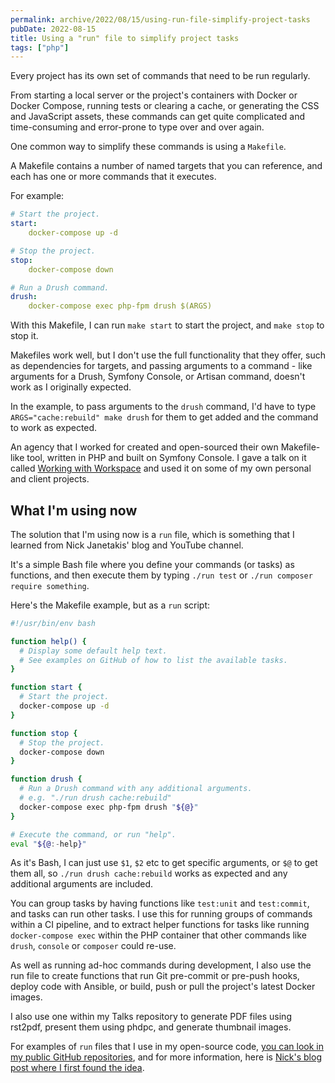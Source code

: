 ```yaml
---
permalink: archive/2022/08/15/using-run-file-simplify-project-tasks
pubDate: 2022-08-15
title: Using a "run" file to simplify project tasks
tags: ["php"]
---
```


Every project has its own set of commands that need to be run regularly.

From starting a local server or the project's containers with Docker or Docker Compose, running tests or clearing a cache, or generating the CSS and JavaScript assets, these commands can get quite complicated and time-consuming and error-prone to type over and over again.

One common way to simplify these commands is using a `Makefile`.

A Makefile contains a number of named targets that you can reference, and each has one or more commands that it executes.

For example:

```yaml
# Start the project.
start:
	docker-compose up -d

# Stop the project.
stop:
	docker-compose down

# Run a Drush command.
drush:
	docker-compose exec php-fpm drush $(ARGS)
```

With this Makefile, I can run `make start` to start the project, and `make stop` to stop it.

Makefiles work well, but I don't use the full functionality that they offer, such as dependencies for targets, and passing arguments to a command - like arguments for a Drush, Symfony Console, or Artisan command, doesn't work as I originally expected.

In the example, to pass arguments to the `drush` command, I'd have to type `ARGS="cache:rebuild" make drush` for them to get added and the command to work as expected.

An agency that I worked for created and open-sourced their own Makefile-like tool, written in PHP and built on Symfony Console. I gave a talk on it called [Working with Workspace]({{site.url}}/talks/working-with-workspace) and used it on some of my own personal and client projects.

## What I'm using now

The solution that I'm using now is a `run` file, which is something that I learned from Nick Janetakis' blog and YouTube channel.

It's a simple Bash file where you define your commands (or tasks) as functions, and then execute them by typing `./run test` or `./run composer require something`.

Here's the Makefile example, but as a `run` script:

```bash
#!/usr/bin/env bash

function help() {
  # Display some default help text.
  # See examples on GitHub of how to list the available tasks.
}

function start {
  # Start the project.
  docker-compose up -d
}

function stop {
  # Stop the project.
  docker-compose down
}

function drush {
  # Run a Drush command with any additional arguments.
  # e.g. "./run drush cache:rebuild"
  docker-compose exec php-fpm drush "${@}"
}

# Execute the command, or run "help".
eval "${@:-help}"
```

As it's Bash, I can just use `$1`, `$2` etc to get specific arguments, or `$@` to get them all, so `./run drush cache:rebuild` works as expected and any additional arguments are included.

You can group tasks by having functions like `test:unit` and `test:commit`, and tasks can run other tasks. I use this for running groups of commands within a CI pipeline, and to extract helper functions for tasks like running `docker-compose exec` within the PHP container that other commands like `drush`, `console` or `composer` could re-use.

As well as running ad-hoc commands during development, I also use the run file to create functions that run Git pre-commit or pre-push hooks, deploy code with Ansible, or build, push or pull the project's latest Docker images.

I also use one within my Talks repository to generate PDF files using rst2pdf, present them using phdpc, and generate thumbnail images.

For examples of `run` files that I use in my open-source code, [you can look in my public GitHub repositories](https://github.com/search?l=Shell&q=user%3Aopdavies+filename%3Arun&type=Code), and for more information, here is [Nick's blog post where I first found the idea](https://nickjanetakis.com/blog/replacing-make-with-a-shell-script-for-running-your-projects-tasks).
